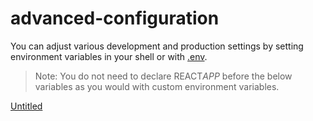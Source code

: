# advanced-configuration

You can adjust various development and production settings by setting environment variables in your shell or with [.env](adding-custom-environment-variables.md#adding-development-environment-variables-in-env).

> Note: You do not need to declare REACT*APP* before the below variables as you would with custom environment variables.

[Untitled](advanced-configuration%200ce868229fcf4a949f1cec6ba8f61468/Untitled%20Database%20b42ac0430b5d49bd9169f3eaab93d024.csv)
